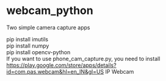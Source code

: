# webcam_python
Two simple camera capture apps

pip install imutils
</br>
pip install numpy
</br>
pip install opencv-python
</br>
If you want to use phone_cam_capture.py, you need to install https://play.google.com/store/apps/details?id=com.pas.webcam&hl=en_IN&gl=US IP Webcam
